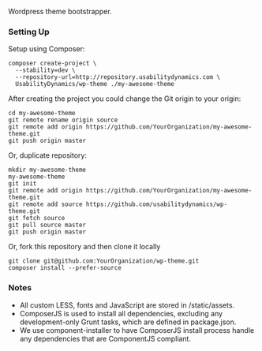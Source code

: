 Wordpress theme bootstrapper.

### Setting Up

Setup using Composer:

```
composer create-project \
  --stability=dev \
  --repository-url=http://repository.usabilitydynamics.com \
  UsabilityDynamics/wp-theme ./my-awesome-theme
```

After creating the project you could change the Git origin to your origin:
```
cd my-awesome-theme
git remote rename origin source
git remote add origin https://github.com/YourOrganization/my-awesome-theme.git
git push origin master
```

Or, duplicate repository:

```
mkdir my-awesome-theme
my-awesome-theme
git init
git remote add origin https://github.com/YourOrganization/my-awesome-theme.git
git remote add source https://github.com/usabilitydynamics/wp-theme.git
git fetch source
git pull source master
git push origin master
```

Or, fork this repository and then clone it locally
```
git clone git@github.com:YourOrganization/wp-theme.git
composer install --prefer-source
```

### Notes

* All custom LESS, fonts and JavaScript are stored in /static/assets.
* ComposerJS is used to install all dependencies, excluding any development-only Grunt tasks, which are defined in package.json.
* We use component-installer to have ComposerJS install process handle any dependencies that are ComponentJS compliant.
